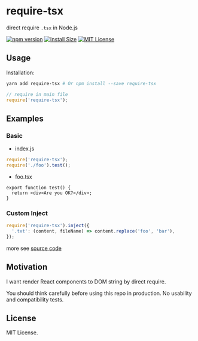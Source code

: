# require-tsx

direct require `.tsx` in Node.js

[![npm version](https://img.shields.io/npm/v/require-tsx.svg)](https://www.npmjs.com/package/require-tsx)
[![Install Size](https://packagephobia.now.sh/badge?p=require-tsx)](https://packagephobia.now.sh/result?p=require-tsx)
[![MIT License](https://img.shields.io/npm/l/express.svg?maxAge=2592000)](LICENSE)

## Usage

Installation:

```bash
yarn add require-tsx # Or npm install --save require-tsx
```

```js
// require in main file
require('require-tsx');
```

## Examples

### Basic

- index.js

```js
require('require-tsx');
require('./foo').test();
```

- foo.tsx

```tsx
export function test() {
  return <div>Are you OK?</div>;
}
```

### Custom Inject

```js
require('require-tsx').inject({
  '.txt': (content, fileName) => content.replace('foo', 'bar'),
});
```

more see [source code](https://github.com/boenfu/require-tsx/blob/main/src/library/index.ts)

## Motivation

I want render React components to DOM string by direct require.

You should think carefully before using this repo in production.
No usability and compatibility tests.

## License

MIT License.

